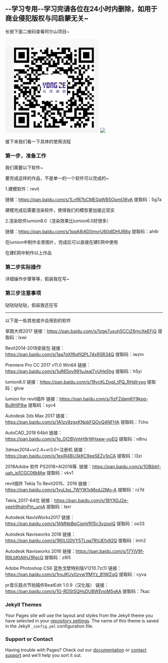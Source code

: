 ## --学习专用--学习完请各位在24小时内删除，如用于商业侵犯版权与闫启蒙无关~

长按下面二维码查看阿尔山项目~

<img src="meiti/erweima.jpg" width="300" height="300" />
<img src="LINE#3.gif"/>

接下来我们看一下具体的使用流程
### 第一步，准备工作

我们需要以下软件~

要完成这样的作品，不是单一的一个软件可以完成的~

1.建模软件：revit

链接：https://pan.baidu.com/s/1LnfR7bCMEGpWB5OpmI36yA 
提取码：5g7a

建模完成后需要渲染软件，使得我们的模型更加接近现实

2.渲染软件lumion8.0（渲染效果比lumion6.0好很多）

链接：https://pan.baidu.com/s/1qqA8jAD0myrU60dlDHUR8g 
提取码：ah6r

在lumion中制作全景图片，完成后可以直接在建E网中使用

在建E网中制作以上作品

### 第二步实际操作

详细操作步骤等等，假装我在写~

### 第三步注意事项

哒哒哒哒哒，假装我还在写

---------------------------------------------------------------
以下是一些其他或许会用到的软件

草图大师2017
链接：https://pan.baidu.com/s/1zge7uxuh5CCiZ6mcXeEFiQ 
提取码：lxwi

Revit2014-2018安装包
链接：https://pan.baidu.com/s/1aa7gXf6qfIQPL74xRSR34Q 
提取码：iwzm

Premiere Pro CC 2017 v11.0 Win64
链接：https://pan.baidu.com/s/1uR65ov991uJeaI7vUHe5hg 
提取码：h5yi

lumion8.0
链接：https://pan.baidu.com/s/19vcKLDypI_tPQ_RHdIrysg 
提取码：glvw

lumion for revit插件
链接：https://pan.baidu.com/s/1lzFZdam6Y9kpq-Bu9HIP8w 
提取码：syc4

Autodesk 3ds Max 2017
链接：https://pan.baidu.com/s/1A1zv9zgxKNpbFQOyQ4NFHA 
提取码：7cho

AutoCAD_2018 64bit
链接：https://pan.baidu.com/s/1g_Gf2BVnhH9rWHxew-yoEQ 
提取码：n8nu

3dmax2014+vr2.4+vr3.0+注册机
链接：https://pan.baidu.com/s/1exjR4BU3kKC9eeSEZv1pCA 
提取码：l3zi

2018Adobe 软件 PS2018+AI2018等.
链接：https://pan.baidu.com/s/1OBibkf-uah_ip1CGC06kMw 
提取码：vkv1

revit插件 Tekla To Revit2015、2016
链接：https://pan.baidu.com/s/1yuLbq_7WYIK1xMxdJ2Mo-A 
提取码：rz7d

Tekla_2017-64位
链接：https://pan.baidu.com/s/18YXGJ2e-yeeh9hdmPm_umA 
提取码：terr

Autodesk NavisWorks2017
链接：https://pan.baidu.com/s/1AMNbBpCiqnVR15c3vzoxiQ 
提取码：os33

Autodesk Navisworks 2018
链接：https://pan.baidu.com/s/1R0LGDVY5TLqa7RVJEfx92Q 
提取码：lmh2

Autodesk Navisworks 2016
链接：https://pan.baidu.com/s/17YjV9f-R9LbKtAIHJ1RgcQ 
提取码：z8l5

Adobe Photoshop CS6 蓝色戈壁特别版V1210.7z(1)
链接：https://pan.baidu.com/s/1nvJKUy0zvw1fMYz_B1WZqQ 
提取码：cyva

pr音乐鼓点节拍插件BeatEdit 1.0.9（汉化版）
链接：https://pan.baidu.com/s/1G-RDSt5QHsDUBWEnoM5vAA 
提取码：7kac


### Jekyll Themes

Your Pages site will use the layout and styles from the Jekyll theme you have selected in your [repository settings](https://github.com/YanQimeng/QMBIM/settings). The name of this theme is saved in the Jekyll `_config.yml` configuration file.

### Support or Contact

Having trouble with Pages? Check out our [documentation](https://help.github.com/categories/github-pages-basics/) or [contact support](https://github.com/contact) and we’ll help you sort it out.

<head>
 <style type="text/css">

 body {background-color: gray} 定义网页背景色为黄色；

 h1 {background-color: #00ff00} 定义h1标签背景色为#00ff00；

 h2 {background-color: transparent} 定义h2标签背景色为透明；

 p {background-color: rgb(250,0,255)} 定义p标签背景色为rgb值；

 p.no2 {background-color: gray; padding: 20px;}
</head>
